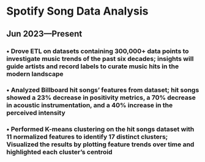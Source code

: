 # Spotify Song Data Analysis
## Jun 2023—Present
### • Drove ETL on datasets containing 300,000+ data points to investigate music trends of the past six decades; insights will guide artists and record labels to curate music hits in the modern landscape
### • Analyzed Billboard hit songs’ features from dataset; hit songs showed a 23% decrease in positivity metrics, a 70% decrease in acoustic instrumentation, and a 40% increase in the perceived intensity
### • Performed K-means clustering on the hit songs dataset with 11 normalized features to identify 17 distinct clusters; Visualized the results by plotting feature trends over time and highlighted each cluster’s centroid
